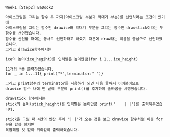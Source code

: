     Week1 [Step2] BaDook2
    
    아이스크림을 그리는 함수 두 가지(아이스크림 부분과 막대기 부분)를 선언하라는 조건이 있기에 
    아이스크림을 그리는 함수인 drawice와 막대기 부분을 그리는 함수인 drawstick이라는 두 함수를 선언했습니다.
    함수를 선언할 때에는 동사로 선언하라고 하셨기 때문에 draw라는 이름을 중심으로 선언하였습니다.
    그리고 drawice함수에서는 
    
    ice의 높이(ice_hegiht)를 입력받은 높이만큼(for i 1...ice_height)
    
    11개의 *를 출력하였습니다.
    for _ in 1...11{ print("*",terminator:" ")}
    
    그리고 print함수의 terminator를 사용하게 되면 다음 줄까지 이어붙이므로 
    drawice 함수 내에 맨 끝에 부분에 print()를 추가하여 줄바꿈을 시행했습니다.
    
    drawstick 함수에서는 
    stick의 높이(stick_height)를 입력받은 높이만큼 print("    | |")를 출력해주었습니다.
    
    stick을 그릴 때 4칸의 빈칸 후에 "| |"가 오는 것을 보고 drawice 함수처럼 이중 for문을 할까 했지만
    복잡해질 것 같아 위와같이 출력하였습니다.
